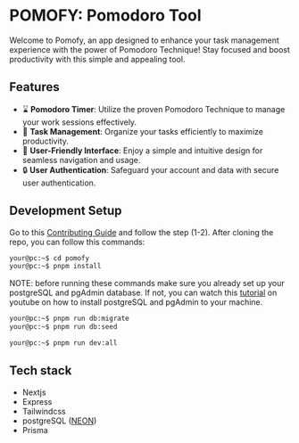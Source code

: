 # POMOFY: Pomodoro Tool

Welcome to Pomofy, an app designed to enhance your task management experience with the power of Pomodoro Technique! Stay focused and boost productivity with this simple and appealing tool.

## Features

-   ⌛ **Pomodoro Timer**: Utilize the proven Pomodoro Technique to manage your work sessions effectively.
-   🧾 **Task Management**: Organize your tasks efficiently to maximize productivity.
-   📱 **User-Friendly Interface**: Enjoy a simple and intuitive design for seamless navigation and usage.
-   🔒 **User Authentication**: Safeguard your account and data with secure user authentication.

## Development Setup

Go to this [Contributing Guide](https://github.com/tan911/pomofy/wiki) and follow the step (1-2).
After cloning the repo, you can follow this commands:

```sh
your@pc:~$ cd pomofy
your@pc:~$ pnpm install
```

NOTE: before running these commands
make sure you already set up your postgreSQL and pgAdmin database.
If not, you can watch this [tutorial](https://www.youtube.com/watch?v=uN0AfifH1TA) on youtube on how to install
postgreSQL and pgAdmin to your machine.

```sh
your@pc:~$ pnpm run db:migrate
your@pc:~$ pnpm run db:seed
```

```sh
your@pc:~$ pnpm run dev:all
```

## Tech stack

-   Nextjs
-   Express
-   Tailwindcss
-   postgreSQL ([NEON](https://neon.tech/))
-   Prisma
